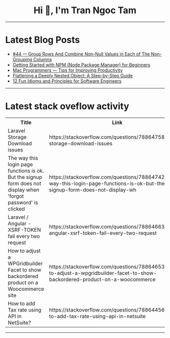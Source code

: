 <h1 align="center">Hi 👋, I'm Tran Ngoc Tam</h1>

---

# Latest Blog Posts 
<!-- BLOG-POST-LIST:START -->
- [#44 — Group Rows And Combine Non-Null Values in Each of The Non-Grouping Columns](https://dev.to/judith677/44-group-rows-and-combine-non-null-values-in-each-of-the-non-grouping-columns-1lce)
- [Getting Started with NPM &lpar;Node Package Manager&rpar; for Beginners](https://dev.to/dhananjaywarade/getting-started-with-npm-node-package-manager-for-beginners-13m)
- [Mac Programmers — Tips for Improving Productivity](https://dev.to/violet_alexander_a4a3e5dd/mac-programmers-tips-for-improving-productivity-191e)
- [Flattening a Deeply Nested Object: A Step-by-Step Guide](https://dev.to/dey24/flattening-a-deeply-nested-object-a-step-by-step-guide-163g)
- [12 Fun Idioms and Principles for Software Engineers](https://dev.to/madelgeek/12-fun-idioms-and-principles-for-software-engineers-1lfj)
<!-- BLOG-POST-LIST:END -->

---

# Latest stack oveflow activity
<table>
  <tr><th>Title</th><th>Link</th></tr>
  <!-- STACKOVERFLOW:START --><tr><td>Laravel Storage Download issues</td><td>https://stackoverflow.com/questions/78864758/laravel-storage-download-issues</td></tr><tr><td>The way this login page functions is ok. But the signup form does not display when &#39;forgot password&#39; is clicked</td><td>https://stackoverflow.com/questions/78864742/the-way-this-login-page-functions-is-ok-but-the-signup-form-does-not-display-wh</td></tr><tr><td>Laravel / Angular - XSRF-TOKEN fail every two request</td><td>https://stackoverflow.com/questions/78864663/laravel-angular-xsrf-token-fail-every-two-request</td></tr><tr><td>How to adjust a WPGridbuilder Facet to show backordered product on a Woocommerce site</td><td>https://stackoverflow.com/questions/78864653/how-to-adjust-a-wpgridbuilder-facet-to-show-backordered-product-on-a-woocommerce</td></tr><tr><td>How to add Tax rate using API in NetSuite?</td><td>https://stackoverflow.com/questions/78864456/how-to-add-tax-rate-using-api-in-netsuite</td></tr><!-- STACKOVERFLOW:END -->
</table>

---


